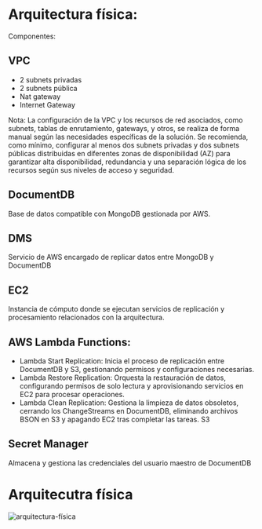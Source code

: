 # Arquitectura física:
Componentes:

## VPC
- 2 subnets privadas
- 2 subnets pública
- Nat gateway
- Internet Gateway


Nota: La configuración de la VPC y los recursos de red asociados, como subnets, tablas de enrutamiento, gateways, y otros, se realiza de forma manual según las necesidades específicas de la solución. Se recomienda, como mínimo, configurar al menos dos subnets privadas y dos subnets públicas distribuidas en diferentes zonas de disponibilidad (AZ) para garantizar alta disponibilidad, redundancia y una separación lógica de los recursos según sus niveles de acceso y seguridad.

## DocumentDB
Base de datos compatible con MongoDB gestionada por AWS.
## DMS
Servicio de AWS encargado de replicar datos entre MongoDB y DocumentDB
## EC2
Instancia de cómputo donde se ejecutan servicios de replicación y procesamiento relacionados con la arquitectura.
## AWS Lambda Functions:
- Lambda Start Replication: Inicia el proceso de replicación entre DocumentDB y S3, gestionando permisos y configuraciones necesarias.
- Lambda Restore Replication: Orquesta la restauración de datos, configurando permisos de solo lectura y aprovisionando servicios en EC2 para procesar operaciones.
- Lambda Clean Replication: Gestiona la limpieza de datos obsoletos, cerrando los ChangeStreams en DocumentDB, eliminando archivos BSON en S3 y apagando EC2 tras completar las tareas.
S3

## Secret Manager
Almacena y gestiona las credenciales del usuario maestro de DocumentDB


# Arquitecutra física
![arquitectura-física](./archi.png)